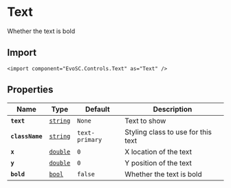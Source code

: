 # Text
Whether the text is bold

## Import
```xml:no-line-numbers
<import component="EvoSC.Controls.Text" as="Text" />
```

## Properties
| Name | Type | Default | Description |
|------|------|---------|-------------|
| **`text`** | [`string`](#) | `None` | Text to show |
| **`className`** | [`string`](#) | `text-primary` | Styling class to use for this text |
| **`x`** | [`double`](#) | `0` | X location of the text |
| **`y`** | [`double`](#) | `0` | Y position of the text |
| **`bold`** | [`bool`](#) | `false` | Whether the text is bold |
